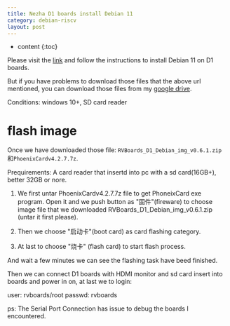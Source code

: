 ```yaml
---
title: Nezha D1 boards install Debian 11
category: debian-riscv
layout: post
---
```

* content
{:toc}

Please visit the [link](https://www.rvboards.org/forum/cn/topic/61/rvboards-%E5%93%AA%E5%90%92-d1-debian%E7%B3%BB%E7%BB%9F%E9%95%9C%E5%83%8F%E5%92%8C%E5%AE%89%E8%A3%85%E6%96%B9%E6%B3%95/60) and follow the instructions to install Debian 11 on D1 boards.

But if you have problems to download those files that the above url mentioned, you can download those files from my [google drive](https://drive.google.com/drive/folders/12xBG_VQQRhEi_wMg7I10lhiNzOhswDNZ?usp=sharing).

Conditions: windows 10+, SD card reader

# flash image

Once we have downloaded those file: `RVBoards_D1_Debian_img_v0.6.1.zip` 和`PhoenixCardv4.2.7.7z`.

Prequirements: A card reader that insertd into pc with a sd card(16GB+), better 32GB or nore.

1. We first untar PhoenixCardv4.2.7.7z file to get PhoneixCard exe program. Open it and we push button as "固件"(fireware) to choose image file that we downloaded RVBoards_D1_Debian_img_v0.6.1.zip (untar it first please).

2. Then we choose "启动卡"(boot card) as card flashing category.

3. At last to choose "烧卡" (flash card) to start flash process.

And wait a few minutes we can see the flashing task have beed finished.

Then we can connect D1 boards with HDMI monitor and sd card insert into boards and power in on, at last we to login:

user: rvboards/root
passwd: rvboards

ps: The Serial Port Connection has issue to debug the boards I encountered.